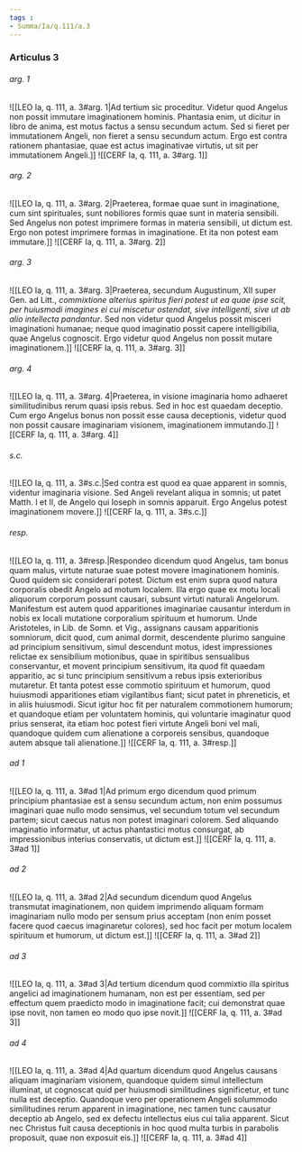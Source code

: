 ```yaml
---
tags : 
- Summa/Ia/q.111/a.3
---
```


### Articulus 3

###### arg. 1
![[LEO Ia, q. 111, a. 3#arg. 1|Ad tertium sic proceditur. Videtur quod Angelus non possit immutare imaginationem hominis. Phantasia enim, ut dicitur in libro de anima, est motus factus a sensu secundum actum. Sed si fieret per immutationem Angeli, non fieret a sensu secundum actum. Ergo est contra rationem phantasiae, quae est actus imaginativae virtutis, ut sit per immutationem Angeli.]]
![[CERF Ia, q. 111, a. 3#arg. 1]]

###### arg. 2
![[LEO Ia, q. 111, a. 3#arg. 2|Praeterea, formae quae sunt in imaginatione, cum sint spirituales, sunt nobiliores formis quae sunt in materia sensibili. Sed Angelus non potest imprimere formas in materia sensibili, ut dictum est. Ergo non potest imprimere formas in imaginatione. Et ita non potest eam immutare.]]
![[CERF Ia, q. 111, a. 3#arg. 2]]

###### arg. 3
![[LEO Ia, q. 111, a. 3#arg. 3|Praeterea, secundum Augustinum, XII super Gen. ad Litt., *commixtione alterius spiritus fieri potest ut ea quae ipse scit, per huiusmodi imagines ei cui miscetur ostendat, sive intelligenti, sive ut ab alio intellecta pandantur*. Sed non videtur quod Angelus possit misceri imaginationi humanae; neque quod imaginatio possit capere intelligibilia, quae Angelus cognoscit. Ergo videtur quod Angelus non possit mutare imaginationem.]]
![[CERF Ia, q. 111, a. 3#arg. 3]]

###### arg. 4
![[LEO Ia, q. 111, a. 3#arg. 4|Praeterea, in visione imaginaria homo adhaeret similitudinibus rerum quasi ipsis rebus. Sed in hoc est quaedam deceptio. Cum ergo Angelus bonus non possit esse causa deceptionis, videtur quod non possit causare imaginariam visionem, imaginationem immutando.]]
![[CERF Ia, q. 111, a. 3#arg. 4]]

###### s.c.
![[LEO Ia, q. 111, a. 3#s.c.|Sed contra est quod ea quae apparent in somnis, videntur imaginaria visione. Sed Angeli revelant aliqua in somnis; ut patet Matth. I et II, de Angelo qui Ioseph in somnis apparuit. Ergo Angelus potest imaginationem movere.]]
![[CERF Ia, q. 111, a. 3#s.c.]]

###### resp.
![[LEO Ia, q. 111, a. 3#resp.|Respondeo dicendum quod Angelus, tam bonus quam malus, virtute naturae suae potest movere imaginationem hominis. Quod quidem sic considerari potest. Dictum est enim supra quod natura corporalis obedit Angelo ad motum localem. Illa ergo quae ex motu locali aliquorum corporum possunt causari, subsunt virtuti naturali Angelorum. Manifestum est autem quod apparitiones imaginariae causantur interdum in nobis ex locali mutatione corporalium spirituum et humorum. Unde Aristoteles, in Lib. de Somn. et Vig., assignans causam apparitionis somniorum, dicit quod, cum animal dormit, descendente plurimo sanguine ad principium sensitivum, simul descendunt motus, idest impressiones relictae ex sensibilium motionibus, quae in spiritibus sensualibus conservantur, et movent principium sensitivum, ita quod fit quaedam apparitio, ac si tunc principium sensitivum a rebus ipsis exterioribus mutaretur. Et tanta potest esse commotio spirituum et humorum, quod huiusmodi apparitiones etiam vigilantibus fiant; sicut patet in phreneticis, et in aliis huiusmodi. Sicut igitur hoc fit per naturalem commotionem humorum; et quandoque etiam per voluntatem hominis, qui voluntarie imaginatur quod prius senserat, ita etiam hoc potest fieri virtute Angeli boni vel mali, quandoque quidem cum alienatione a corporeis sensibus, quandoque autem absque tali alienatione.]]
![[CERF Ia, q. 111, a. 3#resp.]]

###### ad 1
![[LEO Ia, q. 111, a. 3#ad 1|Ad primum ergo dicendum quod primum principium phantasiae est a sensu secundum actum, non enim possumus imaginari quae nullo modo sensimus, vel secundum totum vel secundum partem; sicut caecus natus non potest imaginari colorem. Sed aliquando imaginatio informatur, ut actus phantastici motus consurgat, ab impressionibus interius conservatis, ut dictum est.]]
![[CERF Ia, q. 111, a. 3#ad 1]]

###### ad 2
![[LEO Ia, q. 111, a. 3#ad 2|Ad secundum dicendum quod Angelus transmutat imaginationem, non quidem imprimendo aliquam formam imaginariam nullo modo per sensum prius acceptam (non enim posset facere quod caecus imaginaretur colores), sed hoc facit per motum localem spirituum et humorum, ut dictum est.]]
![[CERF Ia, q. 111, a. 3#ad 2]]

###### ad 3
![[LEO Ia, q. 111, a. 3#ad 3|Ad tertium dicendum quod commixtio illa spiritus angelici ad imaginationem humanam, non est per essentiam, sed per effectum quem praedicto modo in imaginatione facit; cui demonstrat quae ipse novit, non tamen eo modo quo ipse novit.]]
![[CERF Ia, q. 111, a. 3#ad 3]]

###### ad 4
![[LEO Ia, q. 111, a. 3#ad 4|Ad quartum dicendum quod Angelus causans aliquam imaginariam visionem, quandoque quidem simul intellectum illuminat, ut cognoscat quid per huiusmodi similitudines significetur, et tunc nulla est deceptio. Quandoque vero per operationem Angeli solummodo similitudines rerum apparent in imaginatione, nec tamen tunc causatur deceptio ab Angelo, sed ex defectu intellectus eius cui talia apparent. Sicut nec Christus fuit causa deceptionis in hoc quod multa turbis in parabolis proposuit, quae non exposuit eis.]]
![[CERF Ia, q. 111, a. 3#ad 4]]

